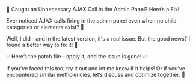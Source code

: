 🚀 Caught an Unnecessary AJAX Call in the Admin Panel? Here’s a Fix!

Ever noticed AJAX calls firing in the admin panel even when no child categories or elements exist? 🤔

Well, I did—and in the latest version, it's a real issue. But the good news? I found a better way to fix it! 🔧

💡 Here’s the patch file—apply it, and the issue is gone! ✅

If you've faced this too, try it out and let me know if it helps! Or if you’ve encountered similar inefficiencies, let’s discuss and optimize together. 🚀
